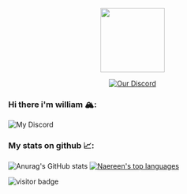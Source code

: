 
<p align="center">
    <img src="https://raw.githubusercontent.com/William60081011/William60081011/main/readme-logo.png?sanitize=true"
        height="130">
     </p>
     <p align="center">
         <a href="https://discord.gg/gqvmjB8PX3">
        <img src="https://img.shields.io/discord/1004710840265625611?logo=discord"
            alt="Our Discord"></a>
</p>

### Hi there i'm william 🏔:


![My Discord](https://discord-readme-badge.vercel.app/api?id=453987393473609731)



### My stats on github 📈:
![Anurag's GitHub stats](https://github-readme-stats.vercel.app/api?username=William60081011&show_icons=true&theme=radical)
[![Naereen's top languages](https://github-readme-stats.vercel.app/api/top-langs/?username=William60081011&theme=blue-green)](https://github.com/anuraghazra/github-readme-stats)     
     
     
     
![visitor badge](https://visitor-badge.glitch.me/badge?page_id=William60081011.visitor-badge&left_color=red&right_color=green&left_text=Hello%20Visitors)
<p align="center">
